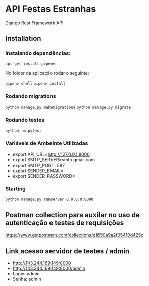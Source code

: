 # API Festas Estranhas
Django Rest Framework API

## Installation

### Instalando dependências:

```apt-get install pipenv```

No folder da aplicação rodar o seguinte:
   
 ```pipenv shell```
 ```pipenv install```

### Rodando migrations
```python manage.py makemigrations```
```python manage.py migrate```

### Rodando testes
```python -m pytest```

### Variáveis de Ambeinte Utilizadas

- export API_URL=http://127.0.0.1:8000
- export SMTP_SERVER=smtp.gmail.com
- export SMTP_PORT=587
- export SENDER_EMAIL=
- export SENDER_PASSWORD=

### Starting
```python manage.py runserver 0.0.0.0:8000```

## Postman collection para auxilar no uso de autenticação e testes de requisições
https://www.getpostman.com/collections/e1650a9a2f05410d425c

## Link acesso servidor de testes / admin
- http://143.244.169.149:8000
- http://143.244.169.149:8000/admin
- Login: admin
- Senha: admin
